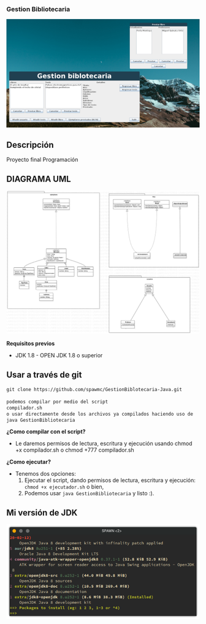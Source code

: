 ### Gestion Bibliotecaria
![Screenshotprincipal](img/ScreenshotPrincipal.png)

## Descripción
Proyecto final Programación

## DIAGRAMA UML
![DiagramaUML](img/UML.svg)

**Requisitos previos**
- JDK 1.8 - OPEN JDK 1.8 o superior

## Usar a través de git

    git clone https://github.com/spawmc/GestionBiblotecaria-Java.git

    podemos compilar por medio del script
    compilador.sh
    o usar directamente desde los archivos ya compilados haciendo uso de 
    java GestionBibliotecaria

**¿Como compilar con el script?**

- Le daremos permisos de lectura, escritura y ejecución usando
   chmod +x compilador.sh
    o
   chmod +777 compilador.sh

**¿Como ejecutar?**

- Tenemos dos opciones: 
    1. Ejecutar el script, dando permisos de lectura, escritura y ejecución: ```chmod +x ejecutador.sh``` o bien,
    2. Podemos usar ```java GestionBibliotecaria``` y listo :).

## Mi versión de JDK
![Screenshot_JDK](img/VersionJDK.png)



